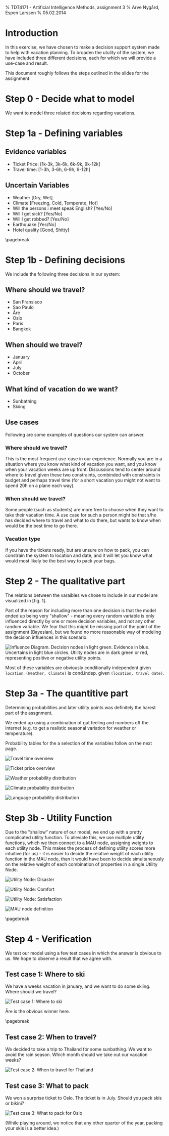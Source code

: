 % TDT4171 - Artificial Intelligence Methods, assignment 3
% Arve Nygård, Espen Larssen
% 05.02.2014

Introduction
============

In this exercise, we have chosen to make a decision support system made to help with vacation planning. To broaden the utulity of the system, we have included three different decisions, each for which we will provide a use-case and result.

This document roughly follows the steps outlined in the slides for the assignment.


Step 0 - Decide what to model
=============================
We want to model three related decisions regarding vacations.


Step 1a - Defining variables
============================

Evidence variables
------------------

* Ticket Price: [1k-3k, 3k-6k, 6k-9k, 9k-12k]
* Travel time: [1-3h, 3-6h, 6-9h, 9-12h]


Uncertain Variables
-------------------

* Weather [Dry, Wet]
* Climate [Freezing, Cold, Temperate, Hot]
* Will the persons i meet speak English? [Yes/No]
* Will I get sick? [Yes/No]
* Will I get robbed? [Yes/No]
* Earthquake [Yes/No]
* Hotel quality [Good, Shitty]

\pagebreak


Step 1b - Defining decisions
============================

We include the following three decisions in our system:


Where should we travel?
-----------------------

- San Fransisco
- Sao Paulo
- Åre
- Oslo
- Paris
- Bangkok

When should we travel?
----------------------

- January
- April
- July
- October

What kind of vacation do we want?
---------------------------------

- Sunbathing
- Skiing

Use cases
---------
Following are some examples of questions our system can answer.

### Where should we travel?
  This is the most frequent use-case in our experience. Normally you are in a situation where you know what kind of vacation you want, and you know when your vacation weeks are up front. Discussions tend to center around where to travel given these two constraints, combinded with constraints in budget and perhaps travel time (for a short vacation you might not want to spend 20h on a plane each way).

### When should we travel?
  Some people (such as students) are more free to choose when they want to take their vacation time. A use case for such a person might be that s/he has decided where to travel and what to do there, but wants to know when would be the best time to go there.

### Vacation type
  If you have the tickets ready, but are unsure on how to pack, you can constrain the system to location and date, and it will let you know what would most likely be the best way to pack your bags.


Step 2 - The qualitative part
=============================
The relations between the varaibles we chose to include in our model are visualized in [fig. 1].

Part of the reason for including more than one decision is that the model ended up being very  "shallow" - meaning every random variable is only influenced directly by one or more decision variables, and not any other random variable. We fear that this might be missing part of the point of the assignment (Bayesian), but we found no more reasonable way of modeling the decision influences in this scenario.


![Influence Diagram. Decision nodes in light green. Evidence in blue. Uncertains in light blue circles. Utility nodes are in dark green or red, representing positive or negative utility points.](model.png)

Most of these variables are obviously conditionally independent given `location`.
`(Weather, Climate)` is cond.indep. given `(location, travel date)`.


Step 3a - The quantitive part
=============================
Determining probabilities and later utility points was definitely the harest part of the assgnment.

We ended up using a combination of gut feeling and numbers off the internet (e.g. to get a realistic seasonal variation for weather or temperature).

Probability tables for the a selection of the variables follow on the next page.

![Travel time overview](var_traveltime.png)

![Ticket price overview](var_ticketprice.png)

![Weather probability distribution](var_weather.png)

![Climate probability distribution](var_climate.png)

![Language probability distribution](var_english.png)


Step 3b - Utility Function
==========================

Due to the "shallow" nature of our model, we end up with a pretty complicated utility function.
To alleviate this, we use multiple utility functions, which we then connect to a MAU node, assigning weights to each utility node. This makes the process of defining utility scores more intuitive (for us) - it is easier to decide the relative weight of each utility function in the MAU node, than it would have been to decide simultaneously on the relative weight of each combination of properties in a single Utility Node.


![Utility Node: Disaster](util_disaster.png)

![Utility Node: Comfort](util_comfort.png)

![Utility Node: Satisfaction](util_satisfaction.png)

![MAU node definition](MAU.png)

\pagebreak

Step 4 - Verification
=====================

We test our model using a few test cases in which the answer is obvious to us. We hope to observe a result that we agree with.


Test case 1:  Where to ski
--------------------------

We have a weeks vacation in january, and we want to do some skiing. Where should we travel?

![Test case 1:  Where to ski](usecase1_ski.png)

Åre is the obvious winner here.

\pagebreak

Test case 2: When to travel?
----------------------------

We decided to take a trip to Thailand for some sunbathing. We want to avoid the rain season. Which month should we take out our vacation weeks?

![Test case 2:  When to travel for Thailand](usecase2_when_thailand.png)



Test case 3: What to pack
--------------------------

We won a surprise ticket to Oslo. The ticket is in July. Should you pack skis or bikini?

![Test case 3:  What to pack for Oslo](usecase3_howtopack.png)


(While playing around, we notice that any other quarter of the year, packing your skis is a better idea.)
